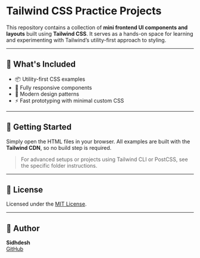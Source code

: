 # Tailwind CSS Practice Projects

This repository contains a collection of **mini frontend UI components and layouts** built using **Tailwind CSS**. It serves as a hands-on space for learning and experimenting with Tailwind’s utility-first approach to styling.

---

## 🚀 What's Included

- 📦 Utility-first CSS examples  
- 📱 Fully responsive components  
- 🎨 Modern design patterns  
- ⚡ Fast prototyping with minimal custom CSS  

---

## 📂 Getting Started

Simply open the HTML files in your browser. All examples are built with the **Tailwind CDN**, so no build step is required.

> For advanced setups or projects using Tailwind CLI or PostCSS, see the specific folder instructions.

---

## 📜 License

Licensed under the [MIT License](LICENSE).

---

## 🙌 Author

**Sidhdesh**  
[GitHub](https://github.com/sidhdesh111)
